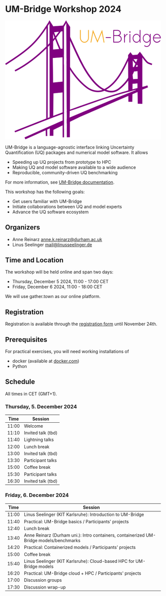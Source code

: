 # UM-Bridge Workshop 2024

![UM-Bridge logo](/UM-bridge.png)

UM-Bridge is a language-agnostic interface linking Uncertainty Quantification (UQ) packages and numerical model software. It allows

* Speeding up UQ projects from prototype to HPC
* Making UQ and model software available to a wide audience
* Reproducible, community-driven UQ benchmarking

For more information, see [UM-Bridge documentation](https://um-bridge-benchmarks.readthedocs.io/en/docs/).

This workshop has the following goals:

* Get users familiar with UM-Bridge
* Initiate collaborations between UQ and model experts
* Advance the UQ software ecosystem

## Organizers

* Anne Reinarz [anne.k.reinarz@durham.ac.uk](mailto:anne.k.reinarz@durham.ac.uk)
* Linus Seelinger [mail@linusseelinger.de](mailto:mail@linusseelinger.de)

## Time and Location

The workshop will be held online and span two days:
* Thursday, December 5 2024, 11:00 - 17:00 CET
* Friday, December 6 2024, 11:00 - 18:00 CET

We will use gather.town as our online platform.

## Registration

Registration is available through the [registration form](https://forms.gle/9bri2gH6jJX4RCUQ6) until November 24th.

## Prerequisites

For practical exercises, you will need working installations of
* docker (available at [docker.com](https://www.docker.com/))
* Python

## Schedule

All times in CET (GMT+1).

### Thursday, 5. December 2024

| Time | Session |
| --- | --- |
| 11:00 | Welcome |
| 11:10 | Invited talk (tbd) |
| 11:40 | Lightning talks |
| 12:00 | Lunch break |
| 13:00 | Invited talk (tbd) |
| 13:30 | Participant talks |
| 15:00 | Coffee break |
| 15:30 | Participant talks |
| 16:30 | Invited talk (tbd) |

### Friday, 6. December 2024

| Time | Session |
| --- | --- |
| 11:00 | Linus Seelinger (KIT Karlsruhe): Introduction to UM-Bridge |
| 11:40 | Practical: UM-Bridge basics / Participants' projects |
| 12:40 | Lunch break |
| 13:40 | Anne Reinarz (Durham uni.): Intro containers, containerized UM-Bridge models/benchmarks |
| 14:20 | Practical: Containerized models / Participants' projects |
| 15:00 | Coffee break |
| 15:40 | Linus Seelinger (KIT Karlsruhe): Cloud-based HPC for UM-Bridge models |
| 16:20 | Practical: UM-Bridge cloud + HPC / Participants' projects |
| 17:00 | Discussion groups |
| 17:30 | Discussion wrap-up |
